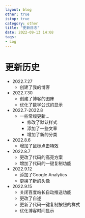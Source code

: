 ```yaml
---
layout: blog
other: true
istop: true
category: other
title: "更新日志"
date: 2022-09-13 14:08
tags:
- Log
---
```


# 更新历史

- 2022.7.27
  - 创建了我的博客
- 2022.7.30
  - 创建了博客的图床
  - 优化了数学公式的显示
- 2022.7-2022.8
  - 一些常规更新...
    - 修改了默认样式
    - 添加了一些文章
    - 增加了新的分类
- 2022.8.6
  - 增加了鼠标点击特效
- 2022.8.7
  - 更改了代码的高亮方案
  - 增加了代码的一键复制功能
- 2022.9.12
  - 添加了Google Analytics
  - 更换了新的头像
- 2022.9.15
  - 关闭百度站长自动推送功能
  - 更改了自述
  - 更新了代码一键复制按钮的样式
  - 优化博客时间显示